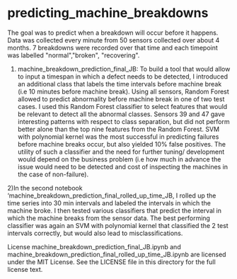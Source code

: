 # predicting_machine_breakdowns

The goal was to predict when a breakdown will occur before it happens. Data was collected every minute from 50 sensors collected over about 4 months. 7 breakdowns were recorded over that time and each timepoint was labelled "normal","broken", "recovering".

1) machine_breakdown_prediction_final_JB: To build a tool that would allow to input a timespan in which a defect needs to be detected, I introduced an additional class that labels the time intervals before machine break (i.e 10 minutes before machine break). Using all sensors, Random Forest  allowed to predict abnormality before machine break in one of two test cases. I used this Random Forest classifier to select features that would be relevant to detect all the abnormal classes. Sensors 39 and 47 gave interesting patterns with respect to class separation, but did not perform better alone than the top nine features from the Random Forest. SVM with polynomial kernel was the most successful in predicting failures before machine breaks occur, but also yielded 10% false positives. The utility of such a classifier and the need for further tuning/ development would depend on the business problem (i.e how much in advance the issue would need to be detected and cost of inspecting the machines in the case of non-failure).

2)In the second notebook ‘machine_breakdown_prediction_final_rolled_up_time_JB, I rolled up the time series into 30 min intervals and labeled the intervals in which the machine broke. I then tested various classifiers that predict the interval in which the machine breaks from the sensor data. The best performing classifier was again an SVM with polynomial kernel that classified the 2 test intervals correctly, but would also lead to misclassifications. 


License
machine_breakdown_prediction_final_JB.ipynb and machine_breakdown_prediction_final_rolled_up_time_JB.ipynb are licensed under the MIT License. See the LICENSE file in this directory for the full license text.
